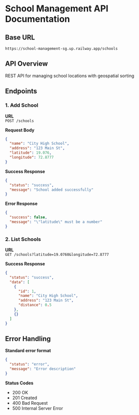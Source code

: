 # School Management API Documentation

## Base URL

`https://school-management-sg.up.railway.app/schools`

## API Overview

REST API for managing school locations with geospatial sorting

## Endpoints

### 1. Add School

**URL**  
`POST /schools`

**Request Body**

```json
{
  "name": "City High School",
  "address": "123 Main St",
  "latitude": 19.076,
  "longitude": 72.8777
}
```

**Success Response**

```json
{
  "status": "success",
  "message": "School added successfully"
}
```

**Error Response**

```json
{
  "success": false,
  "message": "\"latitude\" must be a number"
}
```

### 2. List Schools

**URL**  
`GET /schools?latitude=19.0760&longitude=72.8777`

**Success Response**

```json
{
  "status": "success",
  "data": [
    {
      "id": 1,
      "name": "City High School",
      "address": "123 Main St",
      "distance": 0.5
    },
    {}
  ]
}
```

## Error Handling

**Standard error format**

```json
{
  "status": "error",
  "message": "Error description"
}
```

**Status Codes**

- 200 OK
- 201 Created
- 400 Bad Request
- 500 Internal Server Error
